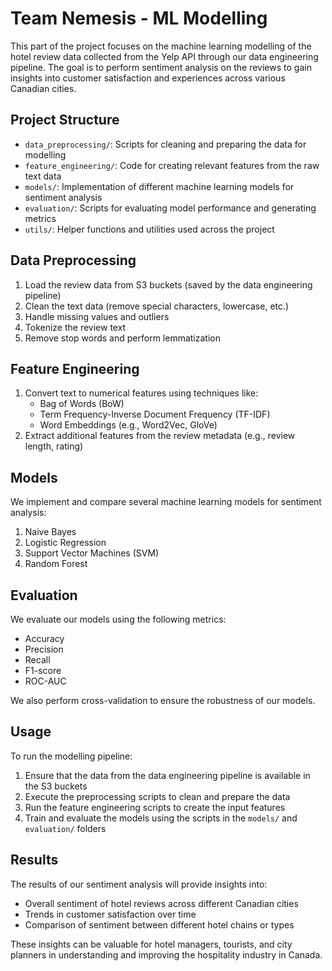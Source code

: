 # Team Nemesis - ML Modelling

This part of the project focuses on the machine learning modelling of the hotel review data collected from the Yelp API through our data engineering pipeline. The goal is to perform sentiment analysis on the reviews to gain insights into customer satisfaction and experiences across various Canadian cities.

## Project Structure

- `data_preprocessing/`: Scripts for cleaning and preparing the data for modelling
- `feature_engineering/`: Code for creating relevant features from the raw text data
- `models/`: Implementation of different machine learning models for sentiment analysis
- `evaluation/`: Scripts for evaluating model performance and generating metrics
- `utils/`: Helper functions and utilities used across the project

## Data Preprocessing

1. Load the review data from S3 buckets (saved by the data engineering pipeline)
2. Clean the text data (remove special characters, lowercase, etc.)
3. Handle missing values and outliers
4. Tokenize the review text
5. Remove stop words and perform lemmatization

## Feature Engineering

1. Convert text to numerical features using techniques like:
   - Bag of Words (BoW)
   - Term Frequency-Inverse Document Frequency (TF-IDF)
   - Word Embeddings (e.g., Word2Vec, GloVe)
2. Extract additional features from the review metadata (e.g., review length, rating)

## Models

We implement and compare several machine learning models for sentiment analysis:

1. Naive Bayes
2. Logistic Regression
3. Support Vector Machines (SVM)
4. Random Forest

## Evaluation

We evaluate our models using the following metrics:

- Accuracy
- Precision
- Recall
- F1-score
- ROC-AUC

We also perform cross-validation to ensure the robustness of our models.

## Usage

To run the modelling pipeline:

1. Ensure that the data from the data engineering pipeline is available in the S3 buckets
2. Execute the preprocessing scripts to clean and prepare the data
3. Run the feature engineering scripts to create the input features
4. Train and evaluate the models using the scripts in the `models/` and `evaluation/` folders

## Results

The results of our sentiment analysis will provide insights into:

- Overall sentiment of hotel reviews across different Canadian cities
- Trends in customer satisfaction over time
- Comparison of sentiment between different hotel chains or types

These insights can be valuable for hotel managers, tourists, and city planners in understanding and improving the hospitality industry in Canada.

